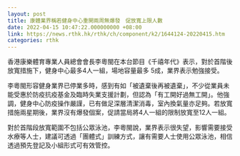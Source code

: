 ```yaml
---
layout: post
title: 康體業界稱若健身中心重開兩周無爆發　促放寬上限人數
date: 2022-04-15 10:47:22.000000000 +08:00
link: https://news.rthk.hk/rthk/ch/component/k2/1644124-20220415.htm
categories: rthk
---
```


香港康樂體育專業人員總會會長李粵閩在本台節目《千禧年代》表示，對於首階後放寬措施下，健身中心最多4人一組，場地容量最多 5成，業界表示勉強接受。

李粵閩形容健身業界已停業多時，感到有如「被遺棄後再被遺棄」，不少從業員未能受惠於防疫抗疫基金及臨時失業支援計劃，但認為「有工開好過無工開」。他強調，健身中心防疫操作嚴謹，已有做足深層清潔消毒，室內換氣量亦足夠。若放寬措施兩星期後，業界沒有爆發個案，促請當局將4人一組的限制放寬至12人一組。

對於首階段放寬範圍不包括公眾泳池，李粵閩說，業界表示很失望，影響需要接受水療等人士，建議可透過「團體式」訓練方式，讓有需要人士使用公眾泳池，相信透過預先登記及小組形式可有效管控。
